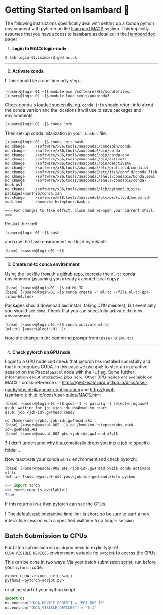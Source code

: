 # Getting Started on Isambard :rocket:

The following instructions specifically deal with setting up a Conda python environment with pytorch on the [Isambard MACS](https://gw4-isambard.github.io/docs/user-guide/MACS.html) system. This implicitly assumes that you have access to Isambard as detailed in the [Isambard doc pages](https://gw4-isambard.github.io/docs/index.html)

1. **Login to MACS login-node**

```Shell
$ ssh login-01.isambard.gw4.ac.uk
```
---

2. **Activate conda** 

:exclamation: This should be a one time only step...

```Shell
[<user>@login-01 ~]$ module use /software/x86/modulefiles/
[<user>@login-01 ~]$ module load tools/anaconda3
```

Check conda is loaded sucesfully, eg. `conda info` should return info about the conda version and the locations it will use to save packages and environments

```Shell
[<user>@login-01 ~]$ conda info
```
Then set-up conda initalization in your `.bashrc` file:
```Shell
[<user>@login-01 ~]$ conda init bash
no change     /software/x86/tools/anaconda3/condabin/conda
no change     /software/x86/tools/anaconda3/bin/conda
no change     /software/x86/tools/anaconda3/bin/conda-env
no change     /software/x86/tools/anaconda3/bin/activate
no change     /software/x86/tools/anaconda3/bin/deactivate
no change     /software/x86/tools/anaconda3/etc/profile.d/conda.sh
no change     /software/x86/tools/anaconda3/etc/fish/conf.d/conda.fish
no change     /software/x86/tools/anaconda3/shell/condabin/Conda.psm1
no change     /software/x86/tools/anaconda3/shell/condabin/conda-hook.ps1
no change     /software/x86/tools/anaconda3/lib/python3.9/site-packages/xontrib/conda.xsh
no change     /software/x86/tools/anaconda3/etc/profile.d/conda.csh
modified      /home/mo-hsteptoe/.bashrc

==> For changes to take effect, close and re-open your current shell. <==
```

Restart the shell:
```Shell
[<user>@login-01 ~]$ bash
```
and now the base environment will load by default:
```Shell
(base) [<user>@login-01 ~]$
```

---

3. **Create ml-tc conda environment**

Using the lockfile from this github repo, recreate the `ml-tc` conda environment (assuming you already a cloned local copy):
```Shell
(base) [<user>@login-01 ~]$ cd ML-TC
(base) [<user>@login-01 ~]$ conda create -n ml-tc --file ml-tc-gpu-linux-64.lock
```
Packages should download and install, taking O(10 minutes), but eventually you should see `done`. Check that you can sucesfully activate the new environment
```Shell
(base) [<user>@login-01 ~]$ conda activate ml-tc
(ml-tc) [<user>@login-01 ~]$
```
Note the change in the command prompt from `(base)` to `(ml-tc)`

---

4. **Check pytorch on GPU node**

Login to a GPU node and check that pytorch has installed sucesfully and that it recognises CUDA.  In this case we use `qsub` to start an interactive session on the Pascal `pascal` node with the `-I` flag.  Some further information about interactive jobs [here](https://gw4-isambard.github.io/docs/user-guide/jobs.html#interactive-job).  Other GPU nodes are available on MACS - cross-reference :point_right: https://gw4-isambard.github.io/docs/user-guide/jobs.html#queue-configuration and https://gw4-isambard.github.io/docs/user-guide/MACS.html

```Shell
(base) [<user>@login-01 ~]$ qsub -I -q pascalq -l select=1:ngpus=2
qsub: waiting for job <job-id>.gw4head to start
qsub: job <job-id>.gw4head ready

cd /home/<user>/pbs.<job-id>.gw4head.x8z
(base) [<user>@pascal-002 ~]$ cd /home/mo-hsteptoe/pbs.<job-id>.gw4head.x8z
(base) [<user>@pascal-002 pbs.<job-id>.gw4head.x8z]$
```
:question: I don't understand why it automatically drops you into a job-id specific folder...

Now reactivate your conda `ml-tc` environment and check pytorch:

```Shell
(base) [<user>@pascal-002 pbs.<job-id>.gw4head.x8z]$ conda activate ml-tc
(ml-tc) [<user>@pascal-002 pbs.<job-id>.gw4head.x8z]$ python
```
```Python
>>> import torch
>>> torch.cuda.is_available()
True
```
If this returns `True` then pytorch can see the GPUs.

:exclamation: The default `qsub` interactive time limit is short, so be sure to start a new interactive session with a specified walltime for a longer session

## Batch Submission to GPUs

For batch submission via `qsub` you need to explicityly set `CUDA_VISIBLE_DEVICES` environment variable for `pytorch` to access the GPUs.

This can be done in two ways.  Via your batch submission script, run before your `pytorch` code:

```Shell
export CUDA_VISIBLE_DEVICES=0,1
python3 <pytorch-script.py>
```

or at the start of your python script

```Python
import os
os.environ["CUDA_DEVICE_ORDER"] = "PCI_BUS_ID"
os.environ["CUDA_VISIBLE_DEVICES"] = "0,1"
```

